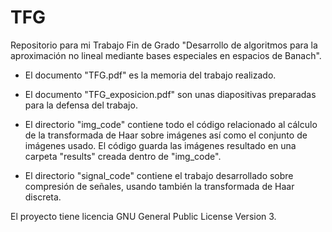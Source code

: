 # TFG

Repositorio para mi Trabajo Fin de Grado "Desarrollo de algoritmos para la aproximación no lineal mediante bases especiales en espacios de Banach".

- El documento "TFG.pdf" es la memoria del trabajo realizado.

- El documento "TFG\_exposicion.pdf" son unas diapositivas preparadas para la defensa del trabajo.

- El directorio "img\_code" contiene todo el código relacionado al cálculo de la transformada de Haar sobre imágenes así como el conjunto de imágenes usado. El código guarda las imágenes resultado en una carpeta "results" creada dentro de "img\_code".

- El directorio "signal\_code" contiene el trabajo desarrollado sobre compresión de señales, usando también la transformada de Haar discreta.

El proyecto tiene licencia GNU General Public License Version 3.
